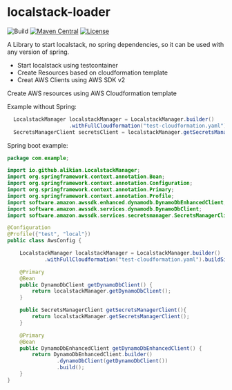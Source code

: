 # localstack-loader

![Build](https://github.com/alikian/localstack-loader/actions/workflows/maven.yml/badge.svg)
[![Maven Central](https://img.shields.io/maven-central/v/io.github.alikian/localstack-loader)](http://search.maven.org/#search%7Cga%7C1%7Cg%3A%22io.github.alikian%22)
[![License](https://img.shields.io/badge/License-MIT-blue.svg)](https://raw.githubusercontent.com/alikian/localstack-loader/main/LICENSE)

A Library to start localstack, no spring dependencies, so it can be used with any version of spring.
- Start localstack using testcontainer 
- Create Resources based on cloudformation template
- Creat AWS Clients using AWS SDK v2

Create AWS resources using AWS Cloudformation template

Example without Spring:
```java
  LocalstackManager localstackManager = LocalstackManager.builder()
                    .withFullCloudformation("test-cloudformation.yaml").buildSimple();
  SecretsManagerClient secretsClient = localstackManager.getSecretsManagerClient();

```

Spring boot example:
```java
package com.example;

import io.github.alikian.LocalstackManager;
import org.springframework.context.annotation.Bean;
import org.springframework.context.annotation.Configuration;
import org.springframework.context.annotation.Primary;
import org.springframework.context.annotation.Profile;
import software.amazon.awssdk.enhanced.dynamodb.DynamoDbEnhancedClient;
import software.amazon.awssdk.services.dynamodb.DynamoDbClient;
import software.amazon.awssdk.services.secretsmanager.SecretsManagerClient;

@Configuration
@Profile({"test", "local"})
public class AwsConfig {

    LocalstackManager localstackManager = LocalstackManager.builder()
            .withFullCloudformation("test-cloudformation.yaml").buildSimple();

    @Primary
    @Bean
    public DynamoDbClient getDynamoDbClient() {
        return localstackManager.getDynamoDbClient();
    }

    public SecretsManagerClient getSecretsManagerClient(){
        return localstackManager.getSecretsManagerClient();
    }

    @Primary
    @Bean
    public DynamoDbEnhancedClient getDynamoDbEnhancedClient() {
        return DynamoDbEnhancedClient.builder()
                .dynamoDbClient(getDynamoDbClient())
                .build();
    }
}

```
